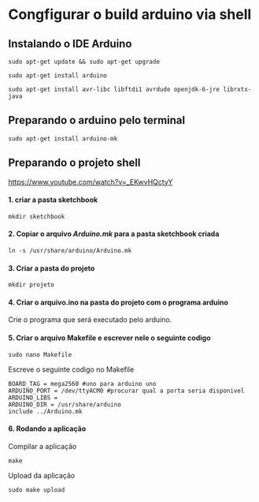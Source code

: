 # Congfigurar o build arduino via shell

## Instalando o IDE Arduino
```
sudo apt-get update && sudo apt-get upgrade
```

```
sudo apt-get install arduino
```

```
sudo apt-get install avr-libc libftdi1 avrdude openjdk-6-jre librxtx-java
```

## Preparando o arduino pelo terminal

```
sudo apt-get install arduino-mk
```

## Preparando o projeto shell

https://www.youtube.com/watch?v=_EKwvHQctyY

#### 1. criar a pasta sketchbook

```
mkdir sketchbook
```
#### 2. Copiar o arquivo _Arduino.mk_ para a pasta sketchbook criada

```
ln -s /usr/share/arduino/Arduino.mk
```

#### 3. Criar a pasta do projeto
```
mkdir projeto
```

#### 4. Criar o arquivo.ino na pasta do projeto com o programa arduino
Crie o programa que será executado pelo arduino.

#### 5. Criar o arquivo Makefile e escrever nele o seguinte codigo

```
sudo nano Makefile
```

Escreve o seguinte codigo no Makefile
```
BOARD_TAG = mega2560 #uno para arduino uno
ARDUINO_PORT = /dev/ttyACM0 #procurar qual a porta seria disponivel
ARDUINO_LIBS = 
ARDUINO_DIR = /usr/share/arduino
include ../Arduino.mk
```

#### 6. Rodando a aplicação

Compilar a aplicação

```
make
```

Upload da aplicação

```
sudo make upload
```
